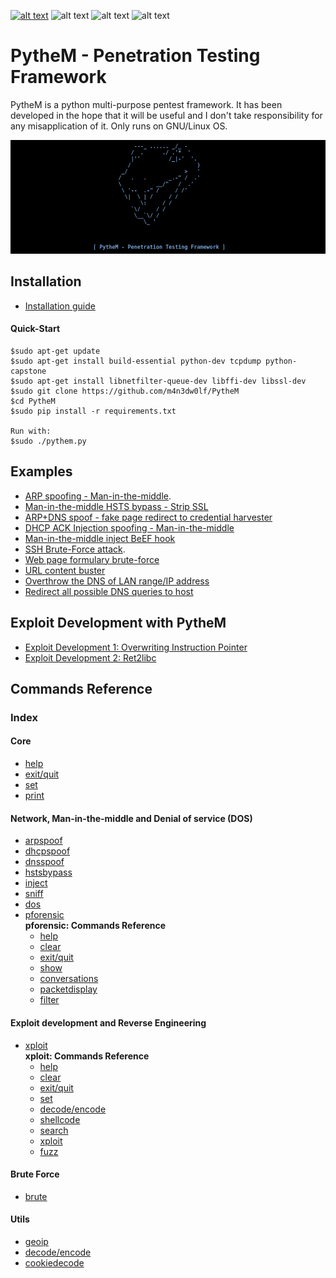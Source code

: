 [![alt text](https://img.shields.io/badge/donate-bitcoin-orange.svg)](https://blockchain.info/address/1Eggia3JXwWiR4mkVqztionNUfs2N3ghAd)
![alt text](https://img.shields.io/badge/version-v0.6.8-yellow.svg)
![alt text](https://img.shields.io/badge/python-2.7-blue.svg)
![alt text](https://img.shields.io/badge/OS-GNU%2FLinux-000000.svg)


# PytheM - Penetration Testing Framework


PytheM is a python multi-purpose pentest framework. It has been developed in the hope that it will be useful and I don't take responsibility for any misapplication of it. Only runs on GNU/Linux OS.

![alt text](config/pythembkg.png)

## Installation

- [Installation guide](https://github.com/m4n3dw0lf/PytheM/wiki/Installation#installation)

#### Quick-Start
```
$sudo apt-get update
$sudo apt-get install build-essential python-dev tcpdump python-capstone
$sudo apt-get install libnetfilter-queue-dev libffi-dev libssl-dev
$sudo git clone https://github.com/m4n3dw0lf/PytheM
$cd PytheM
$sudo pip install -r requirements.txt 

Run with:
$sudo ./pythem.py
```

## Examples

- [ARP spoofing - Man-in-the-middle](https://github.com/m4n3dw0lf/PytheM/wiki/Examples#arp-spoofing---man-in-the-middle).
- [Man-in-the-middle HSTS bypass - Strip SSL](https://github.com/m4n3dw0lf/PytheM/wiki/Examples#man-in-the-middle-hsts-bypass---strip-ssl)
- [ARP+DNS spoof - fake page redirect to credential harvester](https://github.com/m4n3dw0lf/PytheM/wiki/Examples#arpdns-spoof---fake-page-redirect-to-credential-harvester)
- [DHCP ACK Injection spoofing - Man-in-the-middle](https://github.com/m4n3dw0lf/PytheM/wiki/Examples#man-in-the-middle-dhcp-spoofing---dhcp-ack-injection)
- [Man-in-the-middle inject BeEF hook](https://github.com/m4n3dw0lf/PytheM/wiki/Examples#inject-beef-hook)
- [SSH Brute-Force attack](https://github.com/m4n3dw0lf/PytheM/wiki/Examples#ssh-brute-force-attack).
- [Web page formulary brute-force](https://github.com/m4n3dw0lf/PytheM/wiki/Examples#web-page-formulary-brute-force)
- [URL content buster](https://github.com/m4n3dw0lf/PytheM/wiki/Examples#url-content-buster)
- [Overthrow the DNS of LAN range/IP address](https://github.com/m4n3dw0lf/PytheM/wiki/Examples#overthrow-the-dns-of-lan-rangeip-address)
- [Redirect all possible DNS queries to host](https://github.com/m4n3dw0lf/PytheM/wiki/Examples#redirect-all-possible-dns-queries-to-host)

## Exploit Development with PytheM

- [Exploit Development 1: Overwriting Instruction Pointer](https://github.com/m4n3dw0lf/PytheM/wiki/Exploit-development#exploit-development-1-overwriting-instruction-pointer)
- [Exploit Development 2: Ret2libc](https://github.com/m4n3dw0lf/PytheM/wiki/Exploit-development#exploit-development-2-ret2libc)

## Commands Reference

### Index

#### Core
  - [help](https://github.com/m4n3dw0lf/PytheM/wiki/Commands-Reference#help)
  - [exit/quit](https://github.com/m4n3dw0lf/PytheM/wiki/Commands-Reference#exitquit)
  - [set](https://github.com/m4n3dw0lf/PytheM/wiki/Commands-Reference#set)
  - [print](https://github.com/m4n3dw0lf/PytheM/wiki/Commands-Reference#print)

#### Network, Man-in-the-middle and Denial of service (DOS)<br>
  - [arpspoof](https://github.com/m4n3dw0lf/PytheM/wiki/Commands-Reference#arpspoof)
  - [dhcpspoof](https://github.com/m4n3dw0lf/PytheM/wiki/Commands-Reference#dhcpspoof)
  - [dnsspoof](https://github.com/m4n3dw0lf/PytheM/wiki/Commands-Reference#dnsspoof)
  - [hstsbypass](https://github.com/m4n3dw0lf/PytheM/wiki/Commands-Reference#hstsbypass)
  - [inject](https://github.com/m4n3dw0lf/PytheM/wiki/Commands-Reference#inject)
  - [sniff](https://github.com/m4n3dw0lf/PytheM/wiki/Commands-Reference#sniff)
  - [dos](https://github.com/m4n3dw0lf/PytheM/wiki/Commands-Reference#dos)
  - [pforensic](https://github.com/m4n3dw0lf/PytheM/wiki/Commands-Reference#pforensic)
    <br>**pforensic: Commands Reference**<br>
    - [help](https://github.com/m4n3dw0lf/PytheM/wiki/Commands-Reference#help-1)
    - [clear](https://github.com/m4n3dw0lf/PytheM/wiki/Commands-Reference#clear)
    - [exit/quit](https://github.com/m4n3dw0lf/PytheM/wiki/Commands-Reference#exitquit-1)
    - [show](https://github.com/m4n3dw0lf/PytheM/wiki/Commands-Reference#show)
    - [conversations](https://github.com/m4n3dw0lf/PytheM/wiki/Commands-Reference#conversations)
    - [packetdisplay](https://github.com/m4n3dw0lf/PytheM/wiki/Commands-Reference#packetdisplay-num)
    - [filter](https://github.com/m4n3dw0lf/PytheM/wiki/Commands-Reference#filter-stringlayer)

#### Exploit development and Reverse Engineering<br>
  - [xploit](https://github.com/m4n3dw0lf/PytheM/wiki/Commands-Reference#xploit)
    <br>**xploit: Commands Reference**<br>
    - [help](https://github.com/m4n3dw0lf/PytheM/wiki/Commands-Reference#help-2)
    - [clear](https://github.com/m4n3dw0lf/PytheM/wiki/Commands-Reference#clear-1)
    - [exit/quit](https://github.com/m4n3dw0lf/PytheM/wiki/Commands-Reference#exitquit-2)
    - [set](https://github.com/m4n3dw0lf/PytheM/wiki/Commands-Reference#set-1)
    - [decode/encode](https://github.com/m4n3dw0lf/PytheM/wiki/Commands-Reference#decodeencode)
    - [shellcode](https://github.com/m4n3dw0lf/PytheM/wiki/Commands-Reference#shellcode)
    - [search](https://github.com/m4n3dw0lf/PytheM/wiki/Commands-Reference#search)
    - [xploit](https://github.com/m4n3dw0lf/PytheM/wiki/Commands-Reference#xploit-1)
    - [fuzz](https://github.com/m4n3dw0lf/PytheM/wiki/Commands-Reference#fuzz)

#### Brute Force<br>
  - [brute](https://github.com/m4n3dw0lf/PytheM/wiki/Commands-Reference#brute)

#### Utils<br>
  - [geoip](https://github.com/m4n3dw0lf/PytheM/wiki/Commands-Reference#geoip)
  - [decode/encode](https://github.com/m4n3dw0lf/PytheM/wiki/Commands-Reference#decodeencode-1)
  - [cookiedecode](https://github.com/m4n3dw0lf/PytheM/wiki/Commands-Reference#cookiedecode)
